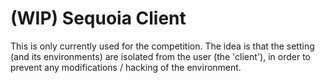 # (WIP) Sequoia Client

This is only currently used for the competition. The idea is that the setting (and its environments) are isolated from the user (the 'client'), in order to prevent any modifications / hacking of the environment.
